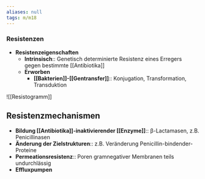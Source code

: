 ```yaml
---
aliases: null
tags: m/m18
---
```

### Resistenzen
- **Resistenzeigenschaften**
	- **Intrinsisch**:: Genetisch determinierte Resistenz eines Erregers gegen bestimmte [[Antibiotika]]
	- **Erworben**
		- **[[Bakterien]]-[[Gentransfer]]**:: Konjugation, Transformation, Transduktion


![[Resistogramm]]


## Resistenzmechanismen
- **Bildung [[Antibiotika]]-inaktivierender [[Enzyme]]**:: β-Lactamasen, z.B. Penicillinasen
- **Änderung der Zielstrukturen**:: z.B. Veränderung Penicillin-bindender-Proteine
- **Permeationsresistenz**:: Poren gramnegativer Membranen teils undurchlässig
- **Effluxpumpen**